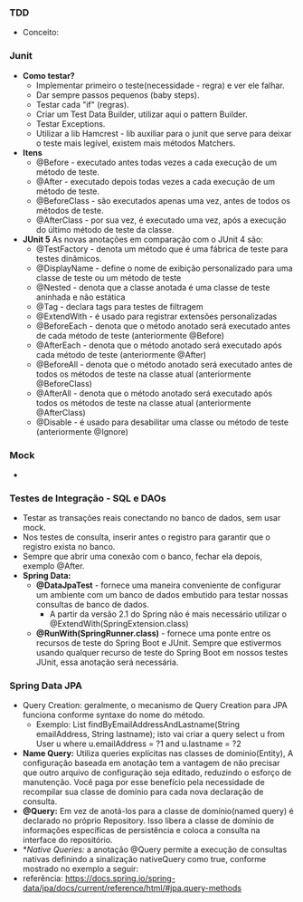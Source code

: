 ### TDD
* Conceito:

### Junit
* **Como testar?**
  * Implementar primeiro o teste(necessidade - regra) e ver ele falhar.
  * Dar sempre passos pequenos (baby steps).
  * Testar cada "if" (regras).
  * Criar um Test Data Builder, utilizar aqui o pattern Builder.
  * Testar Exceptions.
  * Utilizar a lib Hamcrest - lib auxiliar para o junit que serve para deixar o teste mais legível, existem mais métodos Matchers.
* **Itens**
  * @Before - executado antes todas vezes a cada execução de um método de teste.
  * @After - executado depois todas vezes a cada execução de um método de teste.
  * @BeforeClass - são executados apenas uma vez, antes de todos os métodos de teste.
  * @AfterClass - por sua vez, é executado uma vez, após a execução do último método de teste da classe.
* **JUnit 5** As novas anotações em comparação com o JUnit 4 são:
    * @TestFactory - denota um método que é uma fábrica de teste para testes dinâmicos.
    * @DisplayName - define o nome de exibição personalizado para uma classe de teste ou um método de teste
    * @Nested - denota que a classe anotada é uma classe de teste aninhada e não estática
    * @Tag - declara tags para testes de filtragem
    * @ExtendWith - é usado para registrar extensões personalizadas
    * @BeforeEach - denota que o método anotado será executado antes de cada método de teste (anteriormente @Before)
    * @AfterEach - denota que o método anotado será executado após cada método de teste (anteriormente @After)
    * @BeforeAll - denota que o método anotado será executado antes de todos os métodos de teste na classe atual (anteriormente @BeforeClass)
    * @AfterAll - denota que o método anotado será executado após todos os métodos de teste na classe atual (anteriormente @AfterClass)
    * @Disable - é usado para desabilitar uma classe ou método de teste (anteriormente @Ignore)
  
### Mock
* 

### Testes de Integração - SQL e DAOs
* Testar as transações reais conectando no banco de dados, sem usar mock.
* Nos testes de consulta, inserir antes o registro para garantir que o registro exista no banco.
* Sempre que abrir uma conexão com o banco, fechar ela depois, exemplo @After.
* **Spring Data:**
  * **@DataJpaTest** - fornece uma maneira conveniente de configurar um ambiente com um banco de dados embutido para testar nossas consultas de banco de dados.
    * A partir da versão 2.1 do Spring não é mais necessário utilizar o @ExtendWith(SpringExtension.class)
  * **@RunWith(SpringRunner.class)** - fornece uma ponte entre os recursos de teste do Spring Boot e JUnit. Sempre que estivermos usando qualquer recurso de teste do Spring Boot em nossos testes JUnit, essa anotação será necessária.
  
### Spring Data JPA
* Query Creation: geralmente, o mecanismo de Query Creation para JPA funciona conforme syntaxe do nome do método.
  * Exemplo:  List<User> findByEmailAddressAndLastname(String emailAddress, String lastname); isto vai criar a query select u from User u where u.emailAddress = ?1 and u.lastname = ?2
* **Name Query:** Utiliza queries explícitas nas classes de dominio(Entity), A configuração baseada em anotação tem a vantagem de não precisar que outro arquivo de configuração seja editado, reduzindo o esforço de manutenção. Você paga por esse benefício pela necessidade de recompilar sua classe de domínio para cada nova declaração de consulta. 
* **@Query:** Em vez de anotá-los para a classe de domínio(named query) é declarado no próprio Repository. Isso libera a classe de domínio de informações específicas de persistência e coloca a consulta na interface do repositório.
* **Native Queries:* a anotação @Query permite a execução de consultas nativas definindo a sinalização nativeQuery como true, conforme mostrado no exemplo a seguir:
* referência: https://docs.spring.io/spring-data/jpa/docs/current/reference/html/#jpa.query-methods